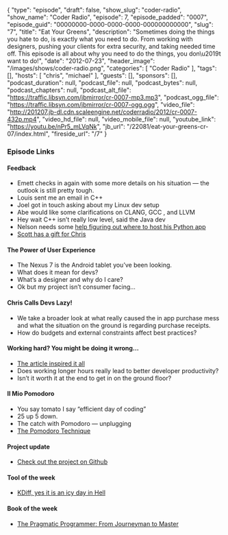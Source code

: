 {
  "type": "episode",
  "draft": false,
  "show_slug": "coder-radio",
  "show_name": "Coder Radio",
  "episode": 7,
  "episode_padded": "0007",
  "episode_guid": "00000000-0000-0000-0000-000000000000",
  "slug": "7",
  "title": "Eat Your Greens",
  "description": "Sometimes doing the things you hate to do, is exactly what you need to do. From working with designers, pushing your clients for extra security, and taking needed time off. This episode is all about why you need to do the things, you don\u2019t want to do!",
  "date": "2012-07-23",
  "header_image": "/images/shows/coder-radio.png",
  "categories": [
    "Coder Radio"
  ],
  "tags": [],
  "hosts": [
    "chris",
    "michael"
  ],
  "guests": [],
  "sponsors": [],
  "podcast_duration": null,
  "podcast_file": null,
  "podcast_bytes": null,
  "podcast_chapters": null,
  "podcast_alt_file": "https://traffic.libsyn.com/jbmirror/cr-0007-mp3.mp3",
  "podcast_ogg_file": "https://traffic.libsyn.com/jbmirror/cr-0007-ogg.ogg",
  "video_file": "http://201207.jb-dl.cdn.scaleengine.net/coderradio/2012/cr-0007-432p.mp4",
  "video_hd_file": null,
  "video_mobile_file": null,
  "youtube_link": "https://youtu.be/nPr5_mLVqNk",
  "jb_url": "/22081/eat-your-greens-cr-07/index.html",
  "fireside_url": "/7"
}


### Episode Links

#### Feedback

  * Emett checks in again with some more details on his situation — the outlook is still pretty tough.
  * Louis sent me an email in C++
  * Joel got in touch asking about my Linux dev setup
  * Abe would like some clarifications on CLANG, GCC , and LLVM
  * Hey wait C++ isn’t really low level, said the Java dev
  * Nelson needs some [help figuring out where to host his Python app](http://slexy.org/view/s21FcrBUSn/index.html)
  * [Scott has a gift for Chris](http://newcastlegeek.co.uk/Danica.jpg%ef%bb%bf/index.html)

#### The Power of User Experience

  * The Nexus 7 is the Android tablet you’ve been looking.
  * What does it mean for devs?
  * What’s a designer and why do I care?
  * Ok but my project isn’t consumer facing…

#### Chris Calls Devs Lazy!

  * We take a broader look at what really caused the in app purchase mess and what the situation on the ground is regarding purchase receipts.
  * How do budgets and external constraints affect best practices?

#### Working hard? You might be doing it wrong…

  * [The article inspired it all](http://news.ycombinator.com/item7779.html?id=4273460\\%22)
  * Does working longer hours really lead to better developer productivity?
  * Isn’t it worth it at the end to get in on the ground floor?

#### Il Mio Pomodoro

  * You say tomato I say “efficient day of coding”
  * 25 up 5 down.
  * The catch with Pomodoro — unplugging
  * [The Pomodoro Technique](http://www.pomodorotechnique.com/index.html)

#### Project update

  * [Check out the project on Github](https://github.com/dominickm/jupiter_broadcasting_mobile_community/index.html)

#### Tool of the week

  * [KDiff, yes it is an icy day in Hell](http://kdiff3.sourceforge.net/index.html)

#### Book of the week

  * [The Pragmatic Programmer: From Journeyman to Master](https://www.amazon.com/dp/020161622X?SubscriptionId=0RGQ32M03RDWT5YF2K82&tag=thelinactsho-20&linkCode=xm2&camp=2025&creative=165953&creativeASIN=020161622X)


